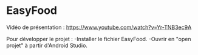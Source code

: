 # EasyFood

Vidéo de présentation : 
https://www.youtube.com/watch?v=Yr-TNB3ec9A

 Pour développer le projet : 
 -Installer le fichier EasyFood.
 -Ouvrir en "open projet" à partir d'Android Studio.

